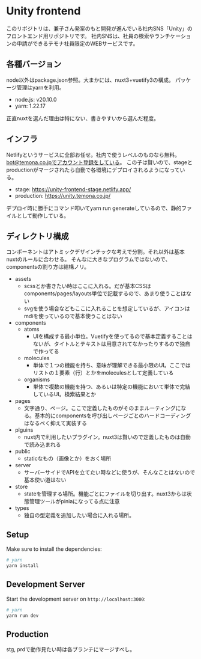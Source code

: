 # Unity frontend

このリポジトリは、兼子さん発案のもと開発が進んでいる社内SNS「Unity」のフロントエンド用リポジトリです。
社内SNSは、社員の検索やランチケーションの申請ができるテモナ社員限定のWEBサービスです。

## 各種バージョン

node以外はpackage.json参照。大まかには、nuxt3+vuetify3の構成。
パッケージ管理はyarnを利用。

- node.js: v20.10.0
- yarn: 1.22.17

正直nuxtを選んだ理由は特にない、書きやすいから選んだ程度。

## インフラ

Netlifyというサービスに全部お任せ。社内で使うレベルのものなら無料。
bot@temona.co.jpでアカウント登録をしている。
この子は賢いので、stageとproductionがマージされたら自動で各環境にデプロイされるようになっている。

- stage: https://unity-frontend-stage.netlify.app/
- production: https://unity.temona.co.jp/

デプロイ時に勝手にコマンド叩いてyarn run generateしているので、静的ファイルとして動作している。

## ディレクトリ構成

コンポーネントはアトミックデザインチックな考えで分割。それ以外は基本nuxtのルールに合わせる。
そんなに大きなプログラムではないので、componentsの割り方は結構ノリ。

- assets
  - scssとか書きたい時はここに入れる。だが基本CSSはcomponents/pages/layouts単位で記載するので、あまり使うことはない
  - svgを使う場合などもここに入れることを想定しているが、アイコンはmdiを使っているので基本使うことはない
- components
  - atoms
    - UIを構成する最小単位。Vuetifyを使ってるので基本定義することはないが、タイトルとテキストは用意されてなかったりするので独自で作ってる
  - molecules
    - 単体で１つの機能を持ち、意味が理解できる最小限のUI。ここではリストの１要素（行）とかをmoleculesとして定義している
  - organisms
    - 単体で複数の機能を持つ、あるいは特定の機能において単体で完結しているUI。検索結果とか
- pages
  - 文字通り、ページ。ここで定義したものがそのままルーティングになる。基本的にcomponentsを呼び出しページごとのハードコーディングはなるべく抑えて実装する
- plguins
  - nuxt内で利用したいプラグイン。nuxt3は賢いので定義したものは自動で読み込まれる
- public
  - staticなもの（画像とか）をおく場所
- server
  - サーバーサイドでAPIを立てたい時などに使うが、そんなことはないので基本使い道はない
- store
  - stateを管理する場所。機能ごとにファイルを切り出す。nuxt3からは状態管理ツールがpiniaになってる点に注意
- types
  - 独自の型定義を追加したい場合に入れる場所。

## Setup

Make sure to install the dependencies:

```bash
# yarn
yarn install
```

## Development Server

Start the development server on `http://localhost:3000`:

```bash
# yarn
yarn run dev
```

## Production

stg, prdで動作見たい時は各ブランチにマージすべし。
